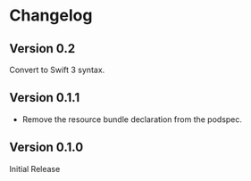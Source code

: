 # Changelog

## Version 0.2

Convert to Swift 3 syntax.

## Version 0.1.1

* Remove the resource bundle declaration from the podspec.

## Version 0.1.0

Initial Release

